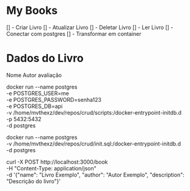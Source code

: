 # My Books

[] - Criar Livro
[] - Atualizar Livro
[] - Deletar Livro
[] - Ler Livro
[] - Conectar com postgres
[] - Transformar em container

# Dados do Livro

Nome
Autor
avaliação

docker run --name postgres \
  -e POSTGRES_USER=me \
  -e POSTGRES_PASSWORD=senha123 \
  -e POSTGRES_DB=api \
  -v /home/mvthexz/dev/repos/crud/scripts:/docker-entrypoint-initdb.d \
  -p 5432:5432 \
  -d postgres

docker run --name postgres \
  -v /home/mvthexz/dev/repos/crud/init.sql:/docker-entrypoint-initdb.d \
  -d postgres

curl -X POST http://localhost:3000/book \
  -H "Content-Type: application/json" \
  -d '{"name": "Livro Exemplo", "author": "Autor Exemplo", "description": "Descrição do livro"}'

